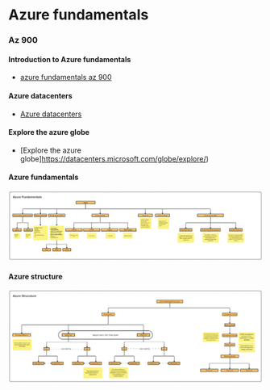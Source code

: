 # Azure fundamentals

### Az 900

#### Introduction to Azure fundamentals
- [azure fundamentals az 900](https://learn.microsoft.com/en-us/training/courses/az-900t00)

#### Azure datacenters
- [Azure datacenters](https://datacenters.microsoft.com/cloud-cultures/#video-YY1MfCvokB0)

#### Explore the azure globe
- [Explore the azure globe]https://datacenters.microsoft.com/globe/explore/)

#### Azure fundamentals 
![Azure fundamentals](public/azure-fundamentals.png)

#### Azure structure
![Azure structure](public/azure-structure.png)
